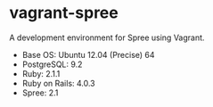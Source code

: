 vagrant-spree
=============

A development environment for Spree using Vagrant.

* Base OS: Ubuntu 12.04 (Precise) 64
* PostgreSQL: 9.2
* Ruby: 2.1.1
* Ruby on Rails: 4.0.3
* Spree: 2.1
